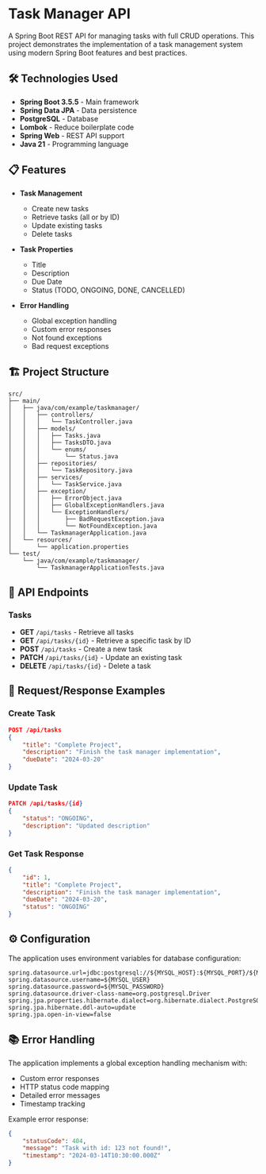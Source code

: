 # Task Manager API

A Spring Boot REST API for managing tasks with full CRUD operations. This project demonstrates the implementation of a task management system using modern Spring Boot features and best practices.

## 🛠️ Technologies Used

- **Spring Boot 3.5.5** - Main framework
- **Spring Data JPA** - Data persistence
- **PostgreSQL** - Database
- **Lombok** - Reduce boilerplate code
- **Spring Web** - REST API support
- **Java 21** - Programming language

## 📋 Features

- **Task Management**
  - Create new tasks
  - Retrieve tasks (all or by ID)
  - Update existing tasks
  - Delete tasks

- **Task Properties**
  - Title
  - Description
  - Due Date
  - Status (TODO, ONGOING, DONE, CANCELLED)

- **Error Handling**
  - Global exception handling
  - Custom error responses
  - Not found exceptions
  - Bad request exceptions

## 🏗️ Project Structure

```
src/
├── main/
│   ├── java/com/example/taskmanager/
│   │   ├── controllers/
│   │   │   └── TaskController.java
│   │   ├── models/
│   │   │   ├── Tasks.java
│   │   │   ├── TasksDTO.java
│   │   │   └── enums/
│   │   │       └── Status.java
│   │   ├── repositories/
│   │   │   └── TaskRepository.java
│   │   ├── services/
│   │   │   └── TaskService.java
│   │   ├── exception/
│   │   │   ├── ErrorObject.java
│   │   │   ├── GlobalExceptionHandlers.java
│   │   │   └── ExceptionHandlers/
│   │   │       ├── BadRequestException.java
│   │   │       └── NotFoundException.java
│   │   └── TaskmanagerApplication.java
│   └── resources/
│       └── application.properties
└── test/
    └── java/com/example/taskmanager/
        └── TaskmanagerApplicationTests.java
```

## 🚀 API Endpoints

### Tasks

- **GET** `/api/tasks` - Retrieve all tasks
- **GET** `/api/tasks/{id}` - Retrieve a specific task by ID
- **POST** `/api/tasks` - Create a new task
- **PATCH** `/api/tasks/{id}` - Update an existing task
- **DELETE** `/api/tasks/{id}` - Delete a task

## 📝 Request/Response Examples

### Create Task

```json
POST /api/tasks
{
    "title": "Complete Project",
    "description": "Finish the task manager implementation",
    "dueDate": "2024-03-20"
}
```

### Update Task

```json
PATCH /api/tasks/{id}
{
    "status": "ONGOING",
    "description": "Updated description"
}
```

### Get Task Response

```json
{
    "id": 1,
    "title": "Complete Project",
    "description": "Finish the task manager implementation",
    "dueDate": "2024-03-20",
    "status": "ONGOING"
}
```

## ⚙️ Configuration

The application uses environment variables for database configuration:

```properties
spring.datasource.url=jdbc:postgresql://${MYSQL_HOST}:${MYSQL_PORT}/${MYSQL_DB}
spring.datasource.username=${MYSQL_USER}
spring.datasource.password=${MYSQL_PASSWORD}
spring.datasource.driver-class-name=org.postgresql.Driver
spring.jpa.properties.hibernate.dialect=org.hibernate.dialect.PostgreSQLDialect
spring.jpa.hibernate.ddl-auto=update
spring.jpa.open-in-view=false
```

## 📚 Error Handling

The application implements a global exception handling mechanism with:

- Custom error responses
- HTTP status code mapping
- Detailed error messages
- Timestamp tracking

Example error response:

```json
{
    "statusCode": 404,
    "message": "Task with id: 123 not found!",
    "timestamp": "2024-03-14T10:30:00.000Z"
}
```
